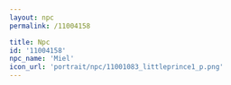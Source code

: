 ```yaml
---
layout: npc
permalink: /11004158

title: Npc
id: '11004158'
npc_name: 'Miel'
icon_url: 'portrait/npc/11001083_littleprince1_p.png'
---
```

